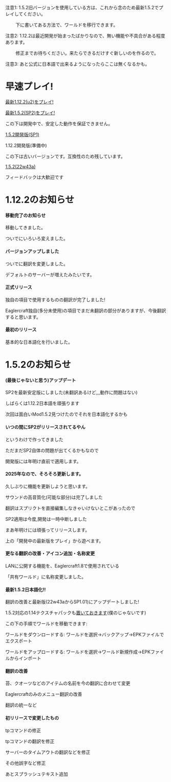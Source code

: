 ﻿注意1: 1.5.2旧バージョンを使用している方は、これから念のため最新1.5.2でプレイしてください。

　　   下に書いてある方法で、ワールドを移行できます。

注意2: 1.12.2は最近開発が始まったばかりなので、無い機能や不具合がある程度あります。

　　   修正までお待ちください。来たらできるだけすぐ新しいのを作るので。

注意3: あと公式に日本語で出来るようになったらここは無くなるかも。

# 早速プレイ!

[最新1.12.2(u2)をプレイ!](https://magurock.github.io/Eaglercraft-for-Japan/Play/1122-Lat/)

[最新1.5.2(SP2)をプレイ!](https://magurock.github.io/Eaglercraft-for-Japan/Play/152-Lat/)

この下は開発中で、安定した動作を保証できません。

[1.5.2開発版(SP1)](https://magurock.github.io/Eaglercraft-for-Japan/Play/Test-152/)

1.12.2開発版(準備中)

この下は古いバージョンです。互換性のため残しています。

[1.5.2(22w43a)](https://magurock.github.io/Eaglercraft-for-Japan/152-2243/)

フィードバックは大歓迎です

# 1.12.2のお知らせ

#### 移動完了のお知らせ

移動してきました。

ついでにいろいろ変えました。

#### バージョンアップしました

ついでに翻訳を変更しました。

デフォルトのサーバーが増えたみたいです。

#### 正式リリース

独自の項目で使用するものの翻訳が完了しました!

Eaglercraft独自(多分未使用)の項目でまだ未翻訳の部分がありますが、今後翻訳すると思います。

#### 最初のリリース

基本的な日本語化を行いました。

# 1.5.2のお知らせ

#### (最後じゃないと思う)アップデート

SP2を最新安定版にしました(未翻訳あるけど,,,動作に問題はない)

しばらくは1.12.2日本語を頑張ります

次回は面白いMod1.5.2見つけたのでそれを日本語化するかも

#### いつの間にSP2がリリースされてるやん

というわけで作ってきました

ただまだSP2自体の問題が出てくるかもなので

開発版には年明け直前で適用します。

#### 2025年なので、そろそろ更新します。

久しぶりに機能を更新しようと思います。

サウンドの高音質化(可能な部分)は完了しました

翻訳はスプリクトを直接編集しなきゃいけないとこがあったので

SP2適用は今度,開発は一時中断しました

まあ年明けには頑張ってリリースします。

上の「開発中の最新版をプレイ」から遊べます。

#### 更なる翻訳の改善・アイコン追加・名称変更

LANに公開する機能を、Eaglercraft1.8で使用されている

「共有ワールド」に名称変更しました。

#### 最新1.5.2日本語化!!

翻訳の改善と最新版(22w43aからSP1.01)にアップデートしました!

1.5.2対応の1.14テクスチャパックも[置いておきます](https://www.mediafire.com/file/l30m7bucmlozgw5/1.14+Textures+MC1.5.2.zip/file)(僕のじゃないです)

この下の手順でワールドを移動できます:

ワールドをダウンロードする: ワールドを選択→バックアップ→EPKファイルでエクスポート

ワールドをアップロードする: ワールドを選択→ワールド新規作成→EPKファイルからインポート

#### 翻訳の改善

苔、クオーツなどのアイテムの名前を今の翻訳に合わせて変更

Eaglercraftのみのメニュー翻訳の改善

翻訳の統一など

#### 初リリースで変更したもの

tpコマンドの修正

tpコマンドの翻訳を修正

サーバーのタイムアウトの翻訳などを修正

その他誤字など修正

あとスプラッシュテキスト追加